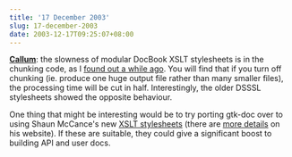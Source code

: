 ```yaml
---
title: '17 December 2003'
slug: 17-december-2003
date: 2003-12-17T09:25:07+08:00
---
```


[**Callum**](http://www.advogato.org/person/Spooky/diary.html?start=24):
the slowness of modular DocBook XSLT stylesheets is in the chunking
code, as I [found out a while
ago](http://www.advogato.org/person/jamesh/diary.html?start=75). You
will find that if you turn off chunking (ie. produce one huge output
file rather than many smaller files), the processing time will be cut in
half. Interestingly, the older DSSSL stylesheets showed the opposite
behaviour.

One thing that might be interesting would be to try porting gtk-doc over
to using Shaun McCance\'s new [XSLT
stylesheets](http://cvs.gnome.org/lxr/source/yelp/stylesheets/) (there
are [more details](http://www.gnome.org/~shaunm/yelp/speed) on his
website). If these are suitable, they could give a significant boost to
building API and user docs.
